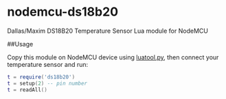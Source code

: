 # nodemcu-ds18b20
Dallas/Maxim DS18B20 Temperature Sensor Lua module for NodeMCU

##Usage

Copy this module on NodeMCU device using [luatool.py](https://github.com/4refr0nt/luatool), then connect your temperature sensor and run:


```Lua
t = require('ds18b20')
t = setup(2) -- pin number
t = readAll()
```